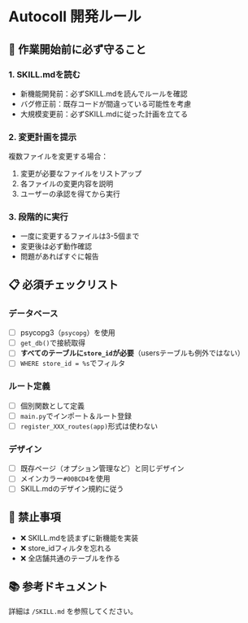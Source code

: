 # Autocoll 開発ルール

## 🚨 作業開始前に必ず守ること

### 1. SKILL.mdを読む
- 新機能開発前：必ずSKILL.mdを読んでルールを確認
- バグ修正前：既存コードが間違っている可能性を考慮
- 大規模変更前：必ずSKILL.mdに従った計画を立てる

### 2. 変更計画を提示
複数ファイルを変更する場合：
1. 変更が必要なファイルをリストアップ
2. 各ファイルの変更内容を説明
3. ユーザーの承認を得てから実行

### 3. 段階的に実行
- 一度に変更するファイルは3-5個まで
- 変更後は必ず動作確認
- 問題があればすぐに報告

## 📋 必須チェックリスト

### データベース
- [ ] psycopg3（`psycopg`）を使用
- [ ] `get_db()`で接続取得
- [ ] **すべてのテーブルに`store_id`が必要**（usersテーブルも例外ではない）
- [ ] `WHERE store_id = %s`でフィルタ

### ルート定義
- [ ] 個別関数として定義
- [ ] `main.py`でインポート＆ルート登録
- [ ] `register_XXX_routes(app)`形式は使わない

### デザイン
- [ ] 既存ページ（オプション管理など）と同じデザイン
- [ ] メインカラー`#00BCD4`を使用
- [ ] SKILL.mdのデザイン規約に従う

## 🚫 禁止事項

- ❌ SKILL.mdを読まずに新機能を実装
- ❌ store_idフィルタを忘れる
- ❌ 全店舗共通のテーブルを作る

## 📚 参考ドキュメント

詳細は `/SKILL.md` を参照してください。
